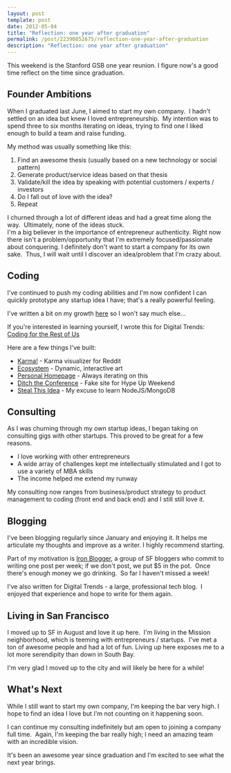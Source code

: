 ```yaml
---
layout: post
template: post
date: 2012-05-04
title: "Reflection: one year after graduation"
permalink: /post/22390852675/reflection-one-year-after-graduation
description: "Reflection: one year after graduation"
---
```

<p>This weekend is the Stanford GSB one year reunion. I figure now's a good time reflect on the time since graduation.</p>&#13;
<h2>Founder Ambitions</h2>&#13;
<p>When I graduated last June, I aimed to start my own company.  I hadn't settled on an idea but knew I loved entrepreneurship.  My intention was to spend three to six months iterating on ideas, trying to find one I liked enough to build a team and raise funding.</p>&#13;
<p>My method was usually something like this:</p>&#13;
<ol><li>Find an awesome thesis (usually based on a new technology or social pattern)</li>&#13;
<li>Generate product/service ideas based on that thesis</li>&#13;
<li>Validate/kill the idea by speaking with potential customers / experts / investors</li>&#13;
<li>Do I fall out of love with the idea?</li>&#13;
<li>Repeat</li>&#13;
</ol><div>I churned through a lot of different ideas and had a great time along the way.  Ultimately, none of the ideas stuck.</div>&#13;
<div></div>&#13;
<div>I'm a big believer in the importance of entrepreneur authenticity. Right now there isn't a problem/opportunity that I'm extremely focused/passionate about conquering. I definitely don't want to start a company for its own sake.  Thus, I will wait until I discover an idea/problem that I'm crazy about.</div>&#13;
<h2>Coding</h2>&#13;
<p>I've continued to push my coding abilities and I'm now confident I can quickly prototype any startup idea I have; that's a really powerful feeling.</p>&#13;
<p>I've written a bit on my growth <a href="http://blog.randylubin.com/post/18617696504/level-up-intermediate-programmer">here</a> so I won't say much else...</p>&#13;
<p>If you're interested in learning yourself, I wrote this for Digital Trends: <a href="http://www.digitaltrends.com/computing/coding-for-the-rest-of-us-why-you-should-learn-and-how-to-get-started/">Coding for the Rest of Us</a></p>&#13;
<p>Here are a few things I've built:</p>&#13;
<ul><li><a href="http://karma.randylubin.com">Karma!</a> - Karma visualizer for Reddit</li>&#13;
<li><a href="http://randylubin.com/ecosystem/">Ecosystem</a> - Dynamic, interactive art</li>&#13;
<li><a href="http://randylubin.com">Personal Homepage</a> - Always iterating on this</li>&#13;
<li><a href="http://ditchtheconference.com">Ditch the Conference</a> - Fake site for Hype Up Weekend</li>&#13;
<li><a href="http://stealthisidea.randylubin.com/">Steal This Idea</a> - My excuse to learn NodeJS/MongoDB</li>&#13;
</ul><h2>Consulting</h2>&#13;
<p>As I was churning through my own startup ideas, I began taking on consulting gigs with other startups. This proved to be great for a few reasons.</p>&#13;
<ul><li>I love working with other entrepreneurs</li>&#13;
<li>A wide array of challenges kept me intellectually stimulated and I got to use a variety of MBA skills</li>&#13;
<li>The income helped me extend my runway</li>&#13;
</ul><div>My consulting now ranges from business/product strategy to product management to coding (front end and back end) and I still still love it.</div>&#13;
<h2>Blogging</h2>&#13;
<p>I've been blogging regularly since January and enjoying it. It helps me articulate my thoughts and improve as a writer. I highly recommend starting.</p>&#13;
<p>Part of my motivation is <a href="http://iron-blogger-sf.com/">Iron Blogger</a>, a group of SF bloggers who commit to writing one post per week; if we don't post, we put $5 in the pot.  Once there's enough money we go drinking.  So far I haven't missed a week!</p>&#13;
<p>I've also written for Digital Trends - a large, professional tech blog.  I enjoyed that experience and hope to write for them again.</p>&#13;
<h2>Living in San Francisco</h2>&#13;
<p>I moved up to SF in August and love it up here.  I'm living in the Mission neighborhood, which is teeming with entrepreneurs / startups.  I've met a ton of awesome people and had a lot of fun. Living up here exposes me to a lot more serendipity than down in South Bay.</p>&#13;
<p>I'm very glad I moved up to the city and will likely be here for a while!</p>&#13;
<h2>What's Next</h2>&#13;
<p>While I still want to start my own company, I'm keeping the bar very high. I hope to find an idea I love but I'm not counting on it happening soon.</p>&#13;
<p>I can continue my consulting indefinitely but am open to joining a company full time.  Again, I'm keeping the bar really high; I need an amazing team with an incredible vision.</p>&#13;
<p>It's been an awesome year since graduation and I'm excited to see what the next year brings.</p> 